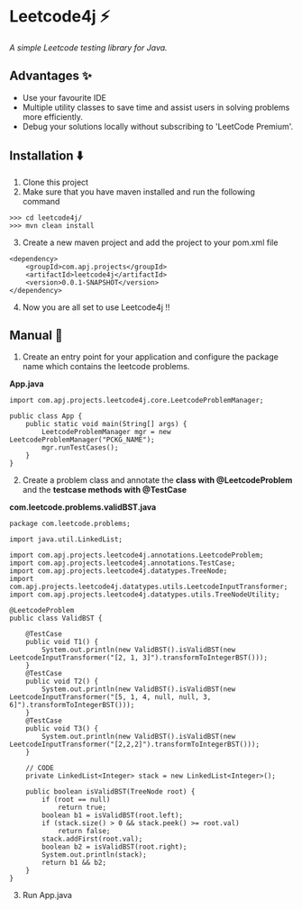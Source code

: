 # Leetcode4j ⚡

*A simple Leetcode testing library for Java.*

## Advantages ✨

* Use your favourite IDE
* Multiple utility classes to save time and assist users in solving problems more efficiently.
* Debug your solutions locally without subscribing to 'LeetCode Premium'.

## **Installation** ⬇️

1. Clone this project
2. Make sure that you have maven installed and run the following command
```
>>> cd leetcode4j/
>>> mvn clean install
```
3. Create a new maven project and add the project to your pom.xml file
```
<dependency>
    <groupId>com.apj.projects</groupId>
    <artifactId>leetcode4j</artifactId>
    <version>0.0.1-SNAPSHOT</version>
</dependency>
```
4. Now you are all set to use Leetcode4j !!


## **Manual** 📖

1. Create an entry point for your application and configure the package name which contains the leetcode problems.
 
**App.java**
```
import com.apj.projects.leetcode4j.core.LeetcodeProblemManager;

public class App {
    public static void main(String[] args) {
        LeetcodeProblemManager mgr = new LeetcodeProblemManager("PCKG_NAME");
        mgr.runTestCases();
    }
}

```
2. Create a problem class and annotate the **class with @LeetcodeProblem** and the **testcase methods with @TestCase**

**com.leetcode.problems.validBST.java**
```
package com.leetcode.problems;

import java.util.LinkedList;

import com.apj.projects.leetcode4j.annotations.LeetcodeProblem;
import com.apj.projects.leetcode4j.annotations.TestCase;
import com.apj.projects.leetcode4j.datatypes.TreeNode;
import com.apj.projects.leetcode4j.datatypes.utils.LeetcodeInputTransformer;
import com.apj.projects.leetcode4j.datatypes.utils.TreeNodeUtility;

@LeetcodeProblem
public class ValidBST {

	@TestCase
	public void T1() {
		System.out.println(new ValidBST().isValidBST(new LeetcodeInputTransformer("[2, 1, 3]").transformToIntegerBST()));
	}
	@TestCase
	public void T2() {
		System.out.println(new ValidBST().isValidBST(new LeetcodeInputTransformer("[5, 1, 4, null, null, 3, 6]").transformToIntegerBST()));
	}
	@TestCase
	public void T3() {
		System.out.println(new ValidBST().isValidBST(new LeetcodeInputTransformer("[2,2,2]").transformToIntegerBST()));
	}

	// CODE
	private LinkedList<Integer> stack = new LinkedList<Integer>();

	public boolean isValidBST(TreeNode root) {
		if (root == null)
			return true;
		boolean b1 = isValidBST(root.left);
		if (stack.size() > 0 && stack.peek() >= root.val)
			return false;
		stack.addFirst(root.val);
		boolean b2 = isValidBST(root.right);
		System.out.println(stack);
		return b1 && b2;
	}
}
```
3. Run App.java

